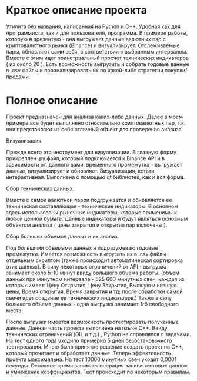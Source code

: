 
# Краткое описание проекта

Утилита без названия, написанная на Python и C++.
Удобная как для программиста, так и для пользователя, программа.
В примере работы, которую я презентую - она выгружает данные валютных пар с криптовалютного рынка (Binance) и визуализирует.
Отслеживаемые пары, обновляют сами себя, в соответствии с выбранным интервалом. Вместе с этим идет поинетрвальный просчет технических индикаторов ( их около 20 ).
Есть возможность выгрузить и собрать годовые данные в .csv файлы и проанализировать их по какой-либо стратегии покупки/продажи.

# Полное описание
Проект предназначен для анализа каких-либо данных. Далее в моем примере все будет выполнено относительно криптовалютных пар, т.к. они представляют из себя отличный объект для проведения анализа.


Визуализация.

Прежде всего это инструмент для визуализации. В главную форму прикреплен .py файл, который подключается к Binance API и в зависимости от, данного вами, временного промежутка - выгружает данные, визуализирует и обновляет.
Визуализация, кстати, интерактивная. Выполнена с помощью qt библиотек, как и вся форма.


Сбор технических данных.

Вместе с самой валютной парой подгружается и обновляется ее техническая составляющая - технические индикаторы. В основном здесь использованы рыночные индикаторы, которые применимы к любой ценной бумаге.
Данные индикаторы и будут являться основным объектом анализа ( цены закрытия и открытия пар включены ).


Сбор больших объемов данных и их анализ.

Под большими объемами данных я подразумеваю годовые промежутки. Имеется возможность выгрузить их в .csv файлы отдельным скриптом (также происходит автоматическая сортировка этих данных).
В силу некоторых ограничений от API - выгрузка занимает около 5-10 минут ввиду большого объема работы. (объем данных при минутном интервале - 525 600 минутных свеч, 
каждая из которых имеет: Цену Открытия, Цену Закрытия, Высшую и низшую цены, Время открытия, Время закрытия и тд; после обработки самой свечи идет создание ее технических индикаторов.)
Также в силу большого объема данных - одна выгрузка занимает 1гб свободного места.

После выгрузки имеется возможность протестировать полученные данные. Данная часть проекта выполнена на языке С++. Ввиду технических ограничений (GIL и т.д.) , Python не справлялся с задачами.
На тест одного года уходило примерно 5 дней безостановочного тестирования. Мною было принятно решение создать проект на C++, который прочитает и обработает данные. Теперь эффективность проекта максимальна.
На тест 10000 минутных свеч уходит 0,0001 секунды. Основное время занимает операция записи тестовых данных и умножение коэффициентов.
Тест происходит по некоторым правилам.
